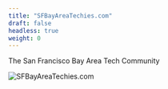 ```yaml
---
title: "SFBayAreaTechies.com"
draft: false
headless: true
weight: 0
---
```

The San Francisco Bay Area Tech Community

![SFBayAreaTechies.com](san-francisco-skyline.png)
